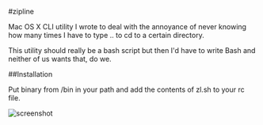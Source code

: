 #zipline

Mac OS X CLI utility I wrote to deal with the annoyance of never knowing how many times I have to type .. to cd to a certain directory.

This utility should really be a bash script but then I'd have to write Bash and neither of us wants that, do we.

##Installation

Put binary from /bin in your path and add the contents of zl.sh to your rc file.


![screenshot](https://raw.github.com/adamnemecek/zipline/master/zipline/screenshot.png)
  
 